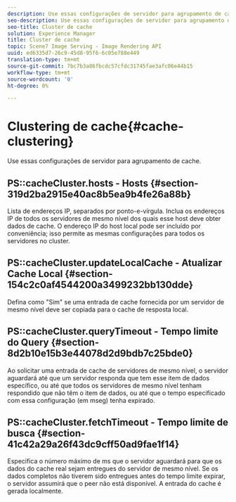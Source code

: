 ```yaml
---
description: Use essas configurações de servidor para agrupamento de cache.
seo-description: Use essas configurações de servidor para agrupamento de cache.
seo-title: Cluster de cache
solution: Experience Manager
title: Cluster de cache
topic: Scene7 Image Serving - Image Rendering API
uuid: ed6335d7-26c9-45d8-95f6-6c05e788e449
translation-type: tm+mt
source-git-commit: 7bc7b3a86fbcdc57cfdc31745fae3afc06e44b15
workflow-type: tm+mt
source-wordcount: '0'
ht-degree: 0%

---
```



# Clustering de cache{#cache-clustering}

Use essas configurações de servidor para agrupamento de cache.

## PS::cacheCluster.hosts - Hosts {#section-319d2ba2915e40ac8b5ea9b4fe26a88b}

Lista de endereços IP, separados por ponto-e-vírgula. Inclua os endereços IP de todos os servidores de mesmo nível dos quais esse host deve obter dados de cache. O endereço IP do host local pode ser incluído por conveniência; isso permite as mesmas configurações para todos os servidores no cluster.

## PS::cacheCluster.updateLocalCache - Atualizar Cache Local {#section-154c2c0af4544200a3499232bb130dde}

Defina como &quot;Sim&quot; se uma entrada de cache fornecida por um servidor de mesmo nível deve ser copiada para o cache de resposta local.

## PS::cacheCluster.queryTimeout - Tempo limite do Query {#section-8d2b10e15b3e44078d2d9bdb7c25bde0}

Ao solicitar uma entrada de cache de servidores de mesmo nível, o servidor aguardará até que um servidor responda que tem esse item de dados específico, ou até que todos os servidores de mesmo nível tenham respondido que não têm o item de dados, ou até que o tempo especificado com essa configuração (em mseg) tenha expirado.

## PS::cacheCluster.fetchTimeout - Tempo limite de busca {#section-41c42a29a26f43dc9cff50ad9fae1f14}

Especifica o número máximo de ms que o servidor aguardará para que os dados do cache real sejam entregues do servidor de mesmo nível. Se os dados completos não tiverem sido entregues antes do tempo limite expirar, o servidor assumirá que o peer não está disponível. A entrada do cache é gerada localmente.
